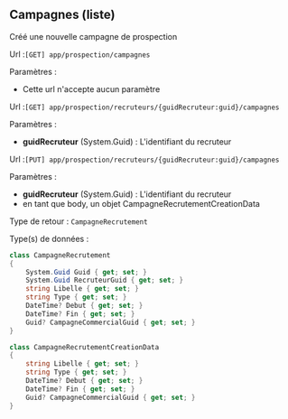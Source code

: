 ## <span id='obtenircampagnes'>Campagnes (liste)</span>

Créé une nouvelle campagne de prospection

Url :`[GET] app/prospection/campagnes`

Paramètres : 

- Cette url n'accepte aucun paramètre

Url :`[GET] app/prospection/recruteurs/{guidRecruteur:guid}/campagnes`

Paramètres : 

- **guidRecruteur** (System.Guid) : L'identifiant du recruteur

Url :`[PUT] app/prospection/recruteurs/{guidRecruteur:guid}/campagnes`

Paramètres : 

- **guidRecruteur** (System.Guid) : L'identifiant du recruteur
- en tant que body, un objet CampagneRecrutementCreationData

Type de retour : `CampagneRecrutement`

Type(s) de données :

```csharp
class CampagneRecrutement
{
	System.Guid Guid { get; set; }
	System.Guid RecruteurGuid { get; set; }
	string Libelle { get; set; }
	string Type { get; set; }
	DateTime? Debut { get; set; }
	DateTime? Fin { get; set; }
	Guid? CampagneCommercialGuid { get; set; }
}

class CampagneRecrutementCreationData
{
	string Libelle { get; set; }
	string Type { get; set; }
	DateTime? Debut { get; set; }
	DateTime? Fin { get; set; }
	Guid? CampagneCommercialGuid { get; set; }
}

```
